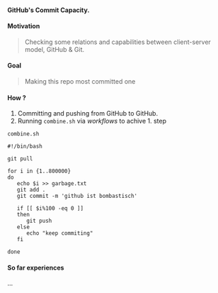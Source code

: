 
#### GitHub's Commit Capacity.


#### Motivation 
> Checking some relations and capabilities between client-server model, GitHub & Git.

#### Goal
> Making this repo most committed one

#### How ?
1. Committing and pushing from GitHub to GitHub. 
2. Running `combine.sh` via <i>workflows</i> to achive 1. step

<code>combine.sh</code>
```
#!/bin/bash

git pull

for i in {1..800000}
do
   echo $i >> garbage.txt
   git add . 
   git commit -m 'github ist bombastisch'

   if [[ $i%100 -eq 0 ]]
   then 
      git push
   else
      echo "keep commiting"   
   fi
  
done
```

#### So far experiences
... 
